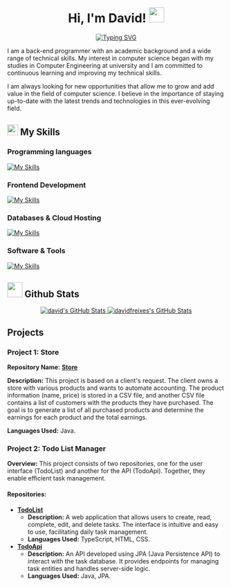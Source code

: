 <h1 align="center"><b> Hi, I'm David!  </b><img src="https://media.giphy.com/media/hvRJCLFzcasrR4ia7z/giphy.gif" width="35"></h1>
<p align="center">
  <a href="https://git.io/typing-svg"><img src="https://readme-typing-svg.herokuapp.com?font=Fira+Code&pause=1000&width=435&lines=Welcome+to+my+GitHub+Profile!" alt="Typing SVG" /></a>
</p>

<p>
I am a back-end programmer with an academic background and a wide range of technical skills. My interest in computer science began with my studies in Computer Engineering at university and I am committed to continuous learning and improving my technical skills. 
  
I am always looking for new opportunities that allow me to grow and add value in the field of computer science. I believe in the importance of staying up-to-date with the latest trends and technologies in this ever-evolving field.
</p>

## <img src="https://media2.giphy.com/media/QssGEmpkyEOhBCb7e1/giphy.gif?cid=ecf05e47a0n3gi1bfqntqmob8g9aid1oyj2wr3ds3mg700bl&rid=giphy.gif" width ="25"><b> My Skills </b>

### Programming languages
[![My Skills](https://skillicons.dev/icons?i=java,cpp,cs)](https://skillicons.dev)

### Frontend Development
[![My Skills](https://skillicons.dev/icons?i=react,html,css,js,ts)](https://skillicons.dev)

### Databases & Cloud Hosting
[![My Skills](https://skillicons.dev/icons?i=mysql,postgres)](https://skillicons.dev)

### Software & Tools
[![My Skills](https://skillicons.dev/icons?i=linux,vscode,idea)](https://skillicons.dev)


## <img src="https://media.giphy.com/media/iY8CRBdQXODJSCERIr/giphy.gif" width="35"><b> Github Stats </b>
<p align="center">
<a href="https://github.com/davidfreixes">
  <img src="https://github-readme-stats.vercel.app/api?username=davidfreixes&theme=tokyonight&show_icons=true&hide_border=true&count_private=true" alt="david's GitHub Stats" />
  <img src="https://github-readme-stats.vercel.app/api/top-langs/?username=davidfreixes&theme=tokyonight&show_icons=true&hide_border=true&layout=compact" alt="davidfreixes's GitHub Stats" />
</a>
</p>

## Projects

<h3>Project 1: Store</h3>
<p><strong>Repository Name:</strong> <strong> <a href="https://github.com/davidfreixes/Store">Store</a></strong></p>
<p><strong>Description:</strong> This project is based on a client's request. The client owns a store with various products and wants to automate accounting. The product information (name, price) is stored in a CSV file, and another CSV file contains a list of customers with the products they have purchased. The goal is to generate a list of all purchased products and determine the earnings for each product and the total earnings.</p>
<p><strong>Languages Used:</strong> Java.</p>

<h3>Project 2: Todo List Manager</h3>
<p><strong>Overview:</strong> This project consists of two repositories, one for the user interface (TodoList) and another for the API (TodoApi). Together, they enable efficient task management.</p>

<h4>Repositories:</h4>
<ul>
    <li><strong><a href="https://github.com/davidfreixes/ToDoList">TodoList</a></strong>
        <ul>
            <li><strong>Description:</strong> A web application that allows users to create, read, complete, edit, and delete tasks. The interface is intuitive and easy to use, facilitating daily task management.</li>
            <li><strong>Languages Used:</strong> TypeScript, HTML, CSS.</li>
        </ul>
    </li>
    <li><strong><a href="https://github.com/davidfreixes/ToDoApi">TodoApi</a></strong>
        <ul>
            <li><strong>Description:</strong> An API developed using JPA (Java Persistence API) to interact with the task database. It provides endpoints for managing task entities and handles server-side logic.</li>
            <li><strong>Languages Used:</strong> Java, JPA.</li>
        </ul>
    </li>
</ul>

